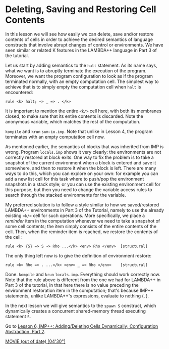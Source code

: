 <!-- Copyright (c) 2010-2019 K Team. All Rights Reserved. -->

# Deleting, Saving and Restoring Cell Contents

In this lesson we will see how easily we can delete, save and/or restore
contents of cells in order to achieve the desired semantics of language
constructs that involve abrupt changes of control or environments. We have
seen similar or related K features in the LAMBDA++ language in Part 3 of the
tutorial.

Let us start by adding semantics to the `halt` statement. As its name says,
what we want is to abruptly terminate the execution of the program. Moreover,
we want the program configuration to look as if the program terminated
normally, with an empty computation cell. The simplest way to achieve that is
to simply empty the computation cell when `halt` is encountered:

    rule <k> halt; ~> _ => . </k>

It is important to mention the entire `<k/>` cell here, with both its membranes
closed, to make sure that its entire contents is discarded. Note the
anonymous variable, which matches the rest of the computation.

`kompile` and `krun` `sum-io.imp`. Note that unlike in Lesson 4, the program
terminates with an empty computation cell now.

As mentioned earlier, the semantics of blocks that was inherited from IMP is
wrong. Program `locals.imp` shows it very clearly: the environments are not
correctly restored at block exits. One way to fix the problem is to take
a snapshot of the current environment when a block is entered and save it
somewhere, and then to restore it when the block is left. There are many
ways to do this, which you can explore on your own: for example you can add
a new list cell for this task where to push/pop the environment snapshots in
a stack style; or you can use the existing environment cell for this purpose,
but then you need to change the variable access rules to search through the
stacked environments for the variable.

My preferred solution is to follow a style similar to how we saved/restored
LAMBDA++ environments in Part 3 of the Tutorial, namely to use the already
existing `<k/>` cell for such operations. More specifically, we place a
_reminder_ item in the computation whenever we need to take a snapshot of
some cell contents; the item simply consists of the entire contents of the cell.
Then, when the reminder item is reached, we restore the contents of the cell:

    rule <k> {S} => S ~> Rho ...</k> <env> Rho </env>  [structural]

The only thing left now is to give the definition of environment restore:

    rule <k> Rho => . ...</k> <env> _ => Rho </env>    [structural]

Done. `kompile` and `krun` `locals.imp`. Everything should work correctly now.
Note that the rule above is different from the one we had for LAMBDA++ in
Part 3 of the tutorial, in that here there is no value preceding the environment
restoration item in the computation; that's because IMP++ statements,
unlike LAMBDA++'s expressions, evaluate to nothing (`.`).

In the next lesson we will give semantics to the `spawn S` construct, which
dynamically creates a concurrent shared-memory thread executing statement `S`.

Go to [Lesson 6, IMP++: Adding/Deleting Cells Dynamically; Configuration Abstraction, Part 2](../lesson_6/README.md).

[MOVIE (out of date) [04'30"]](http://youtu.be/Hr1yfcnee_c)
